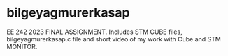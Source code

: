 # bilgeyagmurerkasap
EE 242 2023 FINAL ASSIGNMENT. Includes STM CUBE files, bilgeyagmurerkasap.c file and short video of my work with Cube and STM MONITOR. 
